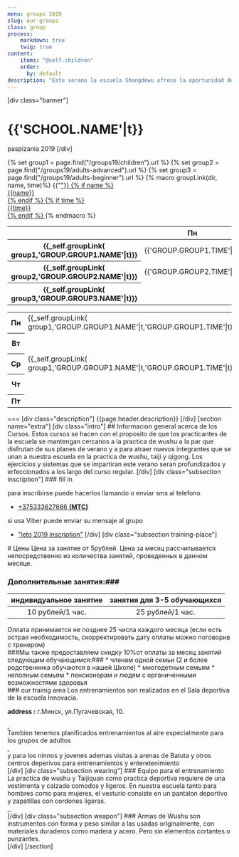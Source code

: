 ```yaml
---
menu: groups 2019
slug: our-groups
class: group
process:
    markdown: true
    twig: true
content:
    items: "@self.children"
    order:
      by: default
description: "Este verano la escuela Shangdewu ofrece la oportunidad de practicar Wushu a todo la familia.Cursos de taijiquan y estilos internos orientado a jovenes y adultos y practica de wushu deportivo para los ni;os y adolecentes. Le invitamos a conocer en familia el milenario arte de Wushu."
---
```

[div class="banner"]
# {{'SCHOOL.NAME'|t}}
 paspizania 2019
[/div]
<div class="summer-schedule table-responsive">
  {% set group1 = page.find("/groups19/children").url %}
  {% set group2 = page.find("/groups19/adults-advanced").url %}
  {% set group3 = page.find("/groups19/adults-beginner").url %}
  {% macro groupLink(dir, name, time)%}
    {{"<a href="~dir~">"}}
      {% if name %}
        <div class="name">{{name}}</div>
    {% endif %}
    {% if time %}
        <div class="time">{{time}}</div>
  {% endif %}
    </a>
  {% endmacro %}
  <div class="desktop">
      <table class="table table-hover">
        <thead>
          <th class="empty"><div class="empty"> </div></th> <th>Пн</th> <th>Вт</th> <th>Ср</th> <th>Чт</th> <th>Пт</th>
        </thead>
        <tbody>
          <tr class="summer-group-1">
            <th>
              {{_self.groupLink( group1,'GROUP.GROUP1.NAME'|t)}}
            </th>
            <td>
              <div class="time">{{'GROUP.GROUP1.TIME'|t}}</div>
            </td>
            <td>
              <div class="empty"> </div>
            </td>
            <td>
              <div class="time">{{'GROUP.GROUP1.TIME'|t}}</div>
            </td>
            <td>
              <div class="empty"></div>
            </td>
            <td>
              <div class="empty"></div>
            </td>
          </tr>
          <tr class="summer-group-2">
              <th>
              {{_self.groupLink( group2,'GROUP.GROUP2.NAME'|t)}}
              </th>
              <td>
                <div class="time">{{'GROUP.GROUP2.TIME'|t}}</div>
              </td>
              <td>
                <div class="empty"></div>
              </td>
              <td>
                <div class="time">{{'GROUP.GROUP2.TIME'|t}}</div>
              </td>
              <td>
                <div class="empty"> </div>
              </td>
              <td>
                <div class="empty"></div>
              </td>
            </tr>
            <tr class="summer-group-3">
                <th>
                {{_self.groupLink( group3,'GROUP.GROUP3.NAME'|t)}}
                </th>
                <td>
                  <div class="empty"> </div>
                </td>
                <td>
                  <div class="time">{{'GROUP.GROUP3.TIME'|t}}</div>
                </td>
                <td>
                  <div class="empty"> </div>
                </td>
                <td>
                  <div class="time">{{'GROUP.GROUP3.TIME'|t}}</div>
                </td>
                <td>
                  <div class="empty"></div>
                </td>
              </tr>
        </tbody>
      </table>
  </div>
  <div class="mobile">
      <table class="table table-hover">
        <tr>
          <th>Пн</th>
          <td class="summer-group-1">
            {{_self.groupLink( group1,'GROUP.GROUP1.NAME'|t,'GROUP.GROUP1.TIME'|t)}}
          </td>
          <td class="summer-group-2">
            {{_self.groupLink( group2,'GROUP.GROUP2.NAME'|t,'GROUP.GROUP2.TIME'|t)}}
          </td>
        </tr>
        <tr>
          <th>Вт</th>
          <td class="empty"> </td>
          <td class="summer-group-3">
            {{_self.groupLink( group3,'GROUP.GROUP3.NAME'|t,'GROUP.GROUP3.TIME'|t)}}
          </td>
      </tr>
      <tr>
        <th>Ср</th>
        <td class="summer-group-1">
          {{_self.groupLink( group1,'GROUP.GROUP1.NAME'|t,'GROUP.GROUP1.TIME'|t)}}
       </td>
        <td class="summer-group-2">
          {{_self.groupLink( group2,'GROUP.GROUP2.NAME'|t,'GROUP.GROUP2.TIME'|t)}}
        </td>
      </tr>
      <tr>
        <th>Чт</th>
        <td class="empty"></td>
        <td class="summer-group-3">
          {{_self.groupLink( group3,'GROUP.GROUP3.NAME'|t,'GROUP.GROUP3.TIME'|t)}}
        </td>
    </tr>
    <tr>
      <th>Пт</th>
      <td class="empty"></td>
      <td class="empty"></td>
    </tr>
  </table>
  </div>
</div>
===
[div class="description"]
{{page.header.description}}
[/div]
[section  name="extra"]
[div class="intro"]
## Informacion general acerca de los Cursos.
 Estos cursos se hacen con el proposito de que los practicantes de la escuela se mantengan cercanos a la practica de wushu a la par que disfrutan de sus planes de verano y a para atraer nuevos integrantes que se unan a nuestra escuela en la practica de wushu, taiji y qigong. Los ejercicios y sistemas que se impartiran este verano seran profundizados y erfeccionados a los largo del curso regular.
[/div]
[div class="subsection inscription"]
### fill in

para inscribirse puede hacerlos llamando o enviar sms al telefono
  * <a href="tel:+375333627666"><span class="fa-li"><i class="fas fa-phone"></i></span>+375333627666 **(MTC)**<span class="phone-icon icon-viber fab fa-viber"></span></a>

si usa Viber puede enviar su mensaje al grupo
  * ["leto 2019 inscription"](#)
[/div]
[div class="subsection training-place"]
<div markdown=1 id="price" class="price">
# Цены
Цена за занятие от <span class="price fa-stack fa-2x"><i class="fas fas fa-tag fa-stack-2x"></i><span class="icon-content fas fa-stack-1x fa-inverse">5</span></span>рублей. Цена за месяц рассчитывается непосредственно из количества занятий, проведенных в данном месяце.
<div markdown=1 class="extra-lessons">

### Дополнительные занятия:###
|  индивидуальное занятие     | занятия для 3-5 обучающихся |
|:---------------------------:|:---------------------------:|
|<span>10 рублей/1 час</span>.| <span>25 рублей/1 час<span>.|
</div>
Оплата принимается не позднее 25 числа каждого месяца (если есть острая необходимость, скорректировать дату оплаты можно поговорив с тренером)
<div markdown=1 id="discount" class="discount">
###Мы также предоставляем скидку <span class="fa-stack fa-2x"><i class="fas fas fa-certificate fa-stack-2x"></i><span class="fas fa-stack-1x fa-inverse">10%</span></span>от оплаты за месяц занятий следующим обучающимся:###
 * членам одной семьи (2 и более родственника обучаются в нашей Школе)
 * многодетным семьям
 * неполным семьям
 * пенсионерам и людям с органиченными возможностями здоровья
</div>
 </div>
### our trainig area
Los entrenamientos son realizados en el Sala deportiva de la escuela Innovacia.

**address :** <span><i class="fas fa-map"></i> г.Минск, ул.Пугачевская, 10.</span>
<div class="gallery slider-lightbox">
  <a class="thumbnail" href="summer/hall-taijiquan.jpg" target="_blank">
    <img src="summer/hall-taijiquan.jpg" alt="">
  </a>
  <a class="thumbnail" href="summer/hall-wushu.jpg" target="_blank">
    <img src="summer/hall-wushu.jpg" alt="">
  </a>
</div>
Tambien tenemos planificados entrenamientos al aire especialmente para los grupos de adultos

<div class="gallery slider-lightbox">
  <a class="thumbnail" href="summer/outdoor.jpg" target="_blank">
    <img src="summer/outdoor.jpg" alt="">
  </a>
  <a class="thumbnail" href="summer/outdoor1.jpg" target="_blank">
    <img src="summer/outdoor1.jpg" alt="">
  </a>
</div>
y para los ninnos y jovenes ademas visitas a arenas de Batuta y otros centros deperivos para entrenamientos y enteretenimiento
<div class="gallery single-lightbox">
  <a class="thumbnail" href="summer/shangdewu-na-batuta.jpg" target="_blank">
    <img src="summer/shangdewu-na-batuta.jpg" alt="">
  </a>
</div>
[/div]
[div class="subsection wearing"]
### Equipo para el entrenamiento
La practica de wushu y Taijiquan como practica deportiva requiere de una vestimenta y calzado comodos y ligeros. En nuestra escuela tanto para hombres como para mujeres, el vesturio consiste en un pantalon deportivo y zapatillas con cordones ligeras.
<div class="gallery slider-lightbox">
  <a class="thumbnail" href="summer/wushu-training-wearing.jpg" target="_blank">
    <img src="summer/wushu-training-wearing.jpg" alt="">
  </a>
  <a class="thumbnail" href="summer/shangdewu-training-wearing.jpg" target="_blank">
    <img src="summer/shangdewu-training-wearing.jpg" alt="">
  </a>
  <a class="thumbnail" href="summer/shangdewu-training.jpg" target="_blank">
    <img src="summer/shangdewu-training.jpg" alt="">
  </a>
</div>
[/div]
[div class="subsection weapon"]
### Armas de Wushu
son instrumentos con forma y peso  similar a las usadas originalmente, con materiales duraderos como madera y acero. Pero sin elementos cortantes o punzantes.
<div class="gallery container">
  <div class="col-sm-4 col-xs-12 weapon-image single-lightbox">
    <a class="thumbnail" href="summer/wushu-fan.jpg" target="_blank">
      <img src="summer/wushu-fan.jpg" alt="">
    </a>
  </div>
  <div class="col-sm-4 col-xs-12 weapon-image single-lightbox">
    <a class="thumbnail" href="summer/wushu-sable.jpg" target="_blank">
      <img src="summer/wushu-sable.jpg" alt="">
    </a>
  </div>
  <div class="col-sm-4 col-xs-12 weapon-image single-lightbox">
    <a class="thumbnail" href="summer/wushu-gun.jpg" target="_blank">
      <img src="summer/wushu-gun.jpg" alt="">
    </a>
  </div>
</div>
[/div]
[/section]

